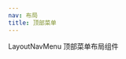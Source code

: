 ```yaml
---
nav: 布局
title: 顶部菜单
---
```


LayoutNavMenu 顶部菜单布局组件

<code src="./demo/basic.jsx" iframe="580" background="#f5f5f5"></code>
